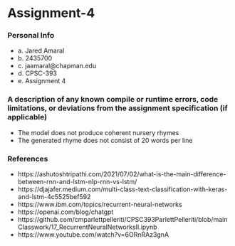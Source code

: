 # Assignment-4

### Personal Info
<ul>
    <li>a. Jared Amaral</li>
    <li>b. 2435700</li>
    <li>c. jaamaral@chapman.edu</li>
    <li>d. CPSC-393</li>
    <li>e. Assignment 4</li>
</ul>

### A	description	of	any	known	compile	or	runtime	errors,	code	limitations,	or	deviations from	the	assignment	specification (if	applicable)
<ul>
    <li>The model does not produce coherent nursery rhymes</li>
    <li>The generated rhyme does not consist of 20 words per line</li>
</ul>

### References
<ul>
<li>https://ashutoshtripathi.com/2021/07/02/what-is-the-main-difference-between-rnn-and-lstm-nlp-rnn-vs-lstm/ </li>
<li>https://djajafer.medium.com/multi-class-text-classification-with-keras-and-lstm-4c5525bef592 </li>
<li>https://www.ibm.com/topics/recurrent-neural-networks </li>
<li>https://openai.com/blog/chatgpt </li>
<li>https://github.com/cmparlettpelleriti/CPSC393ParlettPelleriti/blob/mainClasswork/17_RecurrentNeuralNetworksII.ipynb
<li>https://www.youtube.com/watch?v=6ORnRAz3gnA </li>
</ul>